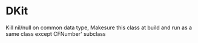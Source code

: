 # DKit
Kill nil/null on common data type,  Makesure this class at build and run as a same class except CFNumber' subclass
